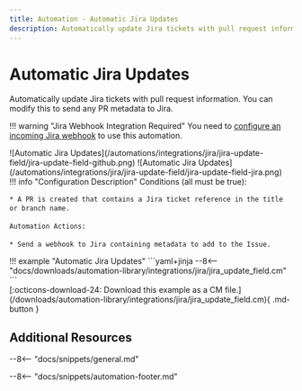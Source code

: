 ```yaml
---
title: Automation - Automatic Jira Updates
description: Automatically update Jira tickets with pull request information.
---
```

# Automatic Jira Updates

<!-- --8<-- [start:example]-->
Automatically update Jira tickets with pull request information. You can modify this to send any PR metadata to Jira. 

!!! warning "Jira Webhook Integration Required"
    You need to [configure an incoming Jira webhook](/integrations/jira/#configure-jira-for-gitstream-integrations) to use this automation.

<div class="automationImage" markdown="1">
![Automatic Jira Updates](/automations/integrations/jira/jira-update-field/jira-update-field-github.png)
![Automatic Jira Updates](/automations/integrations/jira/jira-update-field/jira-update-field-jira.png)

</div>
<div class="automationDescription" markdown="1">
!!! info "Configuration Description"
    Conditions (all must be true):

    * A PR is created that contains a Jira ticket reference in the title or branch name.

    Automation Actions:

    * Send a webhook to Jira containing metadata to add to the Issue.

</div>
<div class="automationExample" markdown="1">
!!! example "Automatic Jira Updates"
    ```yaml+jinja
    --8<-- "docs/downloads/automation-library/integrations/jira/jira_update_field.cm"
    ```
    <div class="result" markdown>
      <span>
      [:octicons-download-24: Download this example as a CM file.](/downloads/automation-library/integrations/jira/jira_update_field.cm){ .md-button }
      </span>
    </div>
</div>
<!-- --8<-- [end:example]-->

## Additional Resources

--8<-- "docs/snippets/general.md"

--8<-- "docs/snippets/automation-footer.md"